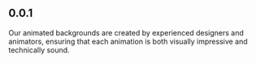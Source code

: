 ## 0.0.1

Our animated backgrounds are created by experienced designers and animators, ensuring that each animation is both visually impressive and technically sound. 
